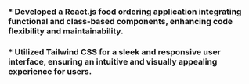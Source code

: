 ### * Developed a React.js food ordering application integrating functional and class-based components, enhancing code flexibility and maintainability.
### * Utilized Tailwind CSS for a sleek and responsive user interface, ensuring an intuitive and visually appealing experience for users.
